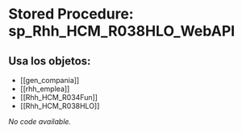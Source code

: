 # Stored Procedure: sp_Rhh_HCM_R038HLO_WebAPI

## Usa los objetos:
- [[gen_compania]]
- [[rhh_emplea]]
- [[Rhh_HCM_R034Fun]]
- [[Rhh_HCM_R038HLO]]

*No code available.*
